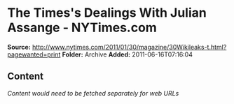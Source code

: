 # The Times's Dealings With Julian Assange - NYTimes.com

**Source:** http://www.nytimes.com/2011/01/30/magazine/30Wikileaks-t.html?pagewanted=print
**Folder:** Archive
**Added:** 2011-06-16T07:16:04




## Content
*Content would need to be fetched separately for web URLs*
